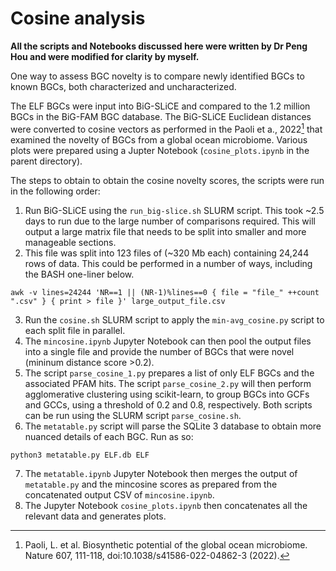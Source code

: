 # Cosine analysis

**All the scripts and Notebooks discussed here were written by Dr Peng Hou and were modified for clarity by myself.**

One way to assess BGC novelty is to compare newly identified BGCs to known BGCs, both characterized and uncharacterized. 

The ELF BGCs were input into BiG-SLiCE and compared to the 1.2 million BGCs in the BiG-FAM BGC database. The BiG-SLiCE Euclidean distances were converted to cosine vectors as performed in the Paoli et a., 2022[^1] that examined the novelty of BGCs from a global ocean microbiome. Various plots were prepared using a Jupter Notebook (`cosine_plots.ipynb` in the parent directory).

The steps to obtain to obtain the cosine novelty scores, the scripts were run in the following order:
1. Run BiG-SLiCE using the `run_big-slice.sh` SLURM script. This took ~2.5 days to run due to the large number of comparisons required. This will output a large matrix file that needs to be split into smaller and more manageable sections.
2. This file was split into 123 files of (~320 Mb each) containing 24,244 rows of data. This could be performed in a number of ways, including the BASH one-liner below.
```
awk -v lines=24244 'NR==1 || (NR-1)%lines==0 { file = "file_" ++count ".csv" } { print > file }' large_output_file.csv
```
3. Run the `cosine.sh` SLURM script to apply the `min-avg_cosine.py` script to each split file in parallel.
4. The `mincosine.ipynb` Jupyter Notebook can then pool the output files into a single file and provide the number of BGCs that were novel (mininum distance score >0.2).
5. The script `parse_cosine_1.py` prepares a list of only ELF BGCs and the associated PFAM hits. The script `parse_cosine_2.py` will then perform agglomerative clustering using scikit-learn, to group BGCs into GCFs and GCCs, using a threshold of 0.2 and 0.8, respectively. Both scripts can be run using the SLURM script `parse_cosine.sh`.
6. The `metatable.py` script will parse the SQLite 3 database to obtain more nuanced details of each BGC. Run as so:
```
python3 metatable.py ELF.db ELF
```
7. The `metatable.ipynb` Jupyter Notebook then merges the output of `metatable.py` and the mincosine scores as prepared from the concatenated output CSV of `mincosine.ipynb`. 
8. The Jupyter Notebook `cosine_plots.ipynb` then concatenates all the relevant data and generates plots.


[^1]: Paoli, L. et al. Biosynthetic potential of the global ocean microbiome. Nature 607, 111-118, doi:10.1038/s41586-022-04862-3 (2022).